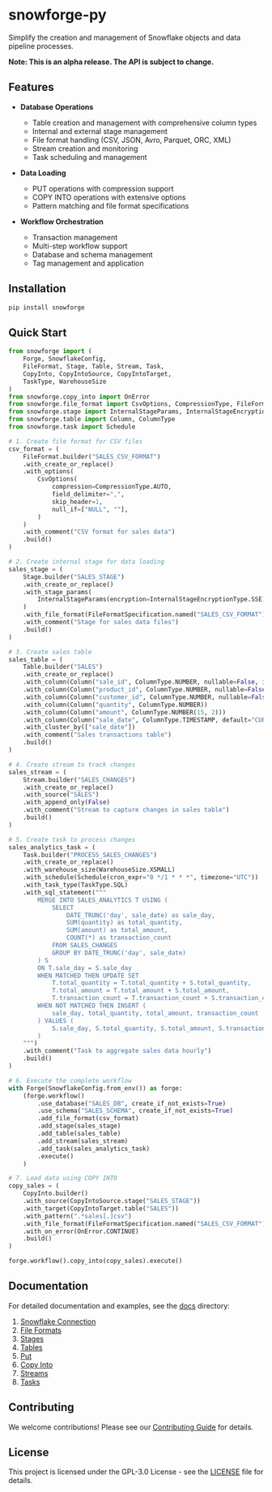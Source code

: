# snowforge-py

Simplify the creation and management of Snowflake objects and data pipeline processes.

**Note: This is an alpha release. The API is subject to change.**

## Features

- **Database Operations**
  - Table creation and management with comprehensive column types
  - Internal and external stage management
  - File format handling (CSV, JSON, Avro, Parquet, ORC, XML)
  - Stream creation and monitoring
  - Task scheduling and management

- **Data Loading**
  - PUT operations with compression support
  - COPY INTO operations with extensive options
  - Pattern matching and file format specifications

- **Workflow Orchestration**
  - Transaction management
  - Multi-step workflow support
  - Database and schema management
  - Tag management and application


## Installation


```bash
pip install snowforge
```


## Quick Start

```python
from snowforge import (
    Forge, SnowflakeConfig,
    FileFormat, Stage, Table, Stream, Task,
    CopyInto, CopyIntoSource, CopyIntoTarget,
    TaskType, WarehouseSize
)
from snowforge.copy_into import OnError
from snowforge.file_format import CsvOptions, CompressionType, FileFormatSpecification
from snowforge.stage import InternalStageParams, InternalStageEncryptionType
from snowforge.table import Column, ColumnType
from snowforge.task import Schedule

# 1. Create file format for CSV files
csv_format = (
    FileFormat.builder("SALES_CSV_FORMAT")
    .with_create_or_replace()
    .with_options(
        CsvOptions(
            compression=CompressionType.AUTO,
            field_delimiter=",",
            skip_header=1,
            null_if=["NULL", ""],
        )
    )
    .with_comment("CSV format for sales data")
    .build()
)

# 2. Create internal stage for data loading
sales_stage = (
    Stage.builder("SALES_STAGE")
    .with_create_or_replace()
    .with_stage_params(
        InternalStageParams(encryption=InternalStageEncryptionType.SSE)
    )
    .with_file_format(FileFormatSpecification.named("SALES_CSV_FORMAT"))
    .with_comment("Stage for sales data files")
    .build()
)

# 3. Create sales table
sales_table = (
    Table.builder("SALES")
    .with_create_or_replace()
    .with_column(Column("sale_id", ColumnType.NUMBER, nullable=False, identity=True))
    .with_column(Column("product_id", ColumnType.NUMBER, nullable=False))
    .with_column(Column("customer_id", ColumnType.NUMBER, nullable=False))
    .with_column(Column("quantity", ColumnType.NUMBER))
    .with_column(Column("amount", ColumnType.NUMBER(15, 2)))
    .with_column(Column("sale_date", ColumnType.TIMESTAMP, default="CURRENT_TIMESTAMP()"))
    .with_cluster_by(["sale_date"])
    .with_comment("Sales transactions table")
    .build()
)

# 4. Create stream to track changes
sales_stream = (
    Stream.builder("SALES_CHANGES")
    .with_create_or_replace()
    .with_source("SALES")
    .with_append_only(False)
    .with_comment("Stream to capture changes in sales table")
    .build()
)

# 5. Create task to process changes
sales_analytics_task = (
    Task.builder("PROCESS_SALES_CHANGES")
    .with_create_or_replace()
    .with_warehouse_size(WarehouseSize.XSMALL)
    .with_schedule(Schedule(cron_expr="0 */1 * * *", timezone="UTC"))
    .with_task_type(TaskType.SQL)
    .with_sql_statement("""
        MERGE INTO SALES_ANALYTICS T USING (
            SELECT
                DATE_TRUNC('day', sale_date) as sale_day,
                SUM(quantity) as total_quantity,
                SUM(amount) as total_amount,
                COUNT(*) as transaction_count
            FROM SALES_CHANGES
            GROUP BY DATE_TRUNC('day', sale_date)
        ) S
        ON T.sale_day = S.sale_day
        WHEN MATCHED THEN UPDATE SET
            T.total_quantity = T.total_quantity + S.total_quantity,
            T.total_amount = T.total_amount + S.total_amount,
            T.transaction_count = T.transaction_count + S.transaction_count
        WHEN NOT MATCHED THEN INSERT (
            sale_day, total_quantity, total_amount, transaction_count
        ) VALUES (
            S.sale_day, S.total_quantity, S.total_amount, S.transaction_count
        )
    """)
    .with_comment("Task to aggregate sales data hourly")
    .build()
)

# 6. Execute the complete workflow
with Forge(SnowflakeConfig.from_env()) as forge:
    (forge.workflow()
        .use_database("SALES_DB", create_if_not_exists=True)
        .use_schema("SALES_SCHEMA", create_if_not_exists=True)
        .add_file_format(csv_format)
        .add_stage(sales_stage)
        .add_table(sales_table)
        .add_stream(sales_stream)
        .add_task(sales_analytics_task)
        .execute()
    )

# 7. Load data using COPY INTO
copy_sales = (
    CopyInto.builder()
    .with_source(CopyIntoSource.stage("SALES_STAGE"))
    .with_target(CopyIntoTarget.table("SALES"))
    .with_pattern(".*sales[.]csv")
    .with_file_format(FileFormatSpecification.named("SALES_CSV_FORMAT"))
    .with_on_error(OnError.CONTINUE)
    .build()
)

forge.workflow().copy_into(copy_sales).execute()
```


## Documentation

For detailed documentation and examples, see the [docs](docs/) directory:

1. [Snowflake Connection](docs/examples/00_connection.py)
2. [File Formats](docs/examples/01_file_formats.py)
3. [Stages](docs/examples/02_stages.py)
4. [Tables](docs/examples/03_tables.py)
5. [Put](docs/examples/04_put.py)
6. [Copy Into](docs/examples/05_copy_into.py)
7. [Streams](docs/examples/06_streams.py)
8. [Tasks](docs/examples/07_tasks.py)

## Contributing

We welcome contributions! Please see our [Contributing Guide](CONTRIBUTING.md) for details.

## License

This project is licensed under the GPL-3.0 License - see the [LICENSE](LICENSE) file for details.